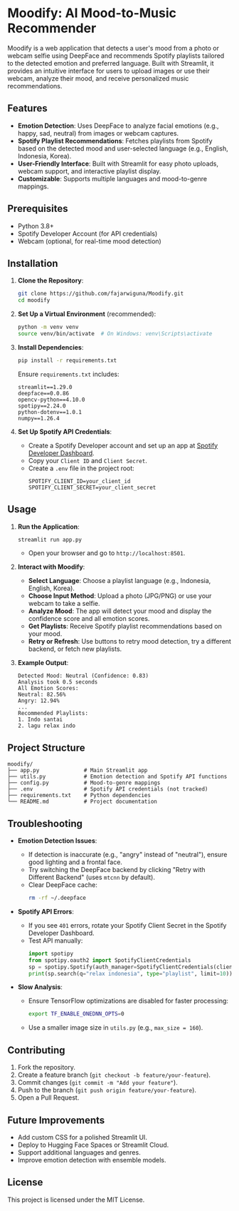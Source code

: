# Moodify: AI Mood-to-Music Recommender

Moodify is a web application that detects a user's mood from a photo or webcam selfie using DeepFace and recommends Spotify playlists tailored to the detected emotion and preferred language. Built with Streamlit, it provides an intuitive interface for users to upload images or use their webcam, analyze their mood, and receive personalized music recommendations.

## Features
- **Emotion Detection**: Uses DeepFace to analyze facial emotions (e.g., happy, sad, neutral) from images or webcam captures.
- **Spotify Playlist Recommendations**: Fetches playlists from Spotify based on the detected mood and user-selected language (e.g., English, Indonesia, Korea).
- **User-Friendly Interface**: Built with Streamlit for easy photo uploads, webcam support, and interactive playlist display.
- **Customizable**: Supports multiple languages and mood-to-genre mappings.

## Prerequisites
- Python 3.8+
- Spotify Developer Account (for API credentials)
- Webcam (optional, for real-time mood detection)

## Installation
1. **Clone the Repository**:
   ```bash
   git clone https://github.com/fajarwiguna/Moodify.git
   cd moodify
   ```

2. **Set Up a Virtual Environment** (recommended):
   ```bash
   python -m venv venv
   source venv/bin/activate  # On Windows: venv\Scripts\activate
   ```

3. **Install Dependencies**:
   ```bash
   pip install -r requirements.txt
   ```
   Ensure `requirements.txt` includes:
   ```
   streamlit==1.29.0
   deepface==0.0.86
   opencv-python==4.10.0
   spotipy==2.24.0
   python-dotenv==1.0.1
   numpy==1.26.4
   ```

4. **Set Up Spotify API Credentials**:
   - Create a Spotify Developer account and set up an app at [Spotify Developer Dashboard](https://developer.spotify.com/dashboard).
   - Copy your `Client ID` and `Client Secret`.
   - Create a `.env` file in the project root:
     ```env
     SPOTIFY_CLIENT_ID=your_client_id
     SPOTIFY_CLIENT_SECRET=your_client_secret
     ```

## Usage
1. **Run the Application**:
   ```bash
   streamlit run app.py
   ```
   - Open your browser and go to `http://localhost:8501`.

2. **Interact with Moodify**:
   - **Select Language**: Choose a playlist language (e.g., Indonesia, English, Korea).
   - **Choose Input Method**: Upload a photo (JPG/PNG) or use your webcam to take a selfie.
   - **Analyze Mood**: The app will detect your mood and display the confidence score and all emotion scores.
   - **Get Playlists**: Receive Spotify playlist recommendations based on your mood.
   - **Retry or Refresh**: Use buttons to retry mood detection, try a different backend, or fetch new playlists.

3. **Example Output**:
   ```
   Detected Mood: Neutral (Confidence: 0.83)
   Analysis took 0.5 seconds
   All Emotion Scores:
   Neutral: 82.56%
   Angry: 12.94%
   ...
   Recommended Playlists:
   1. Indo santai
   2. lagu relax indo
   ```

## Project Structure
```
moodify/
├── app.py              # Main Streamlit app
├── utils.py            # Emotion detection and Spotify API functions
├── config.py           # Mood-to-genre mappings
├── .env                # Spotify API credentials (not tracked)
├── requirements.txt    # Python dependencies
└── README.md           # Project documentation
```

## Troubleshooting
- **Emotion Detection Issues**:
  - If detection is inaccurate (e.g., "angry" instead of "neutral"), ensure good lighting and a frontal face.
  - Try switching the DeepFace backend by clicking "Retry with Different Backend" (uses `mtcnn` by default).
  - Clear DeepFace cache:
    ```bash
    rm -rf ~/.deepface
    ```

- **Spotify API Errors**:
  - If you see `401` errors, rotate your Spotify Client Secret in the Spotify Developer Dashboard.
  - Test API manually:
    ```python
    import spotipy
    from spotipy.oauth2 import SpotifyClientCredentials
    sp = spotipy.Spotify(auth_manager=SpotifyClientCredentials(client_id="your_client_id", client_secret="your_client_secret"))
    print(sp.search(q="relax indonesia", type="playlist", limit=10))
    ```

- **Slow Analysis**:
  - Ensure TensorFlow optimizations are disabled for faster processing:
    ```bash
    export TF_ENABLE_ONEDNN_OPTS=0
    ```
  - Use a smaller image size in `utils.py` (e.g., `max_size = 160`).

## Contributing
1. Fork the repository.
2. Create a feature branch (`git checkout -b feature/your-feature`).
3. Commit changes (`git commit -m "Add your feature"`).
4. Push to the branch (`git push origin feature/your-feature`).
5. Open a Pull Request.

## Future Improvements
- Add custom CSS for a polished Streamlit UI.
- Deploy to Hugging Face Spaces or Streamlit Cloud.
- Support additional languages and genres.
- Improve emotion detection with ensemble models.

## License
This project is licensed under the MIT License.